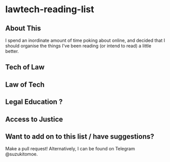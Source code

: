 # lawtech-reading-list


## About This
I spend an inordinate amount of time poking about online, and decided that I should organise the things I've been reading (or intend to read) a little better. 

## Tech of Law

## Law of Tech 

## Legal Education ? 

## Access to Justice



## Want to add on to this list / have suggestions? 
Make a pull request! Alternatively, I can be found on Telegram @suzukitomoe. 
